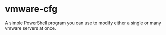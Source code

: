 # vmware-cfg
A simple PowerShell program you can use to modify either a single or many vmware servers at once.
